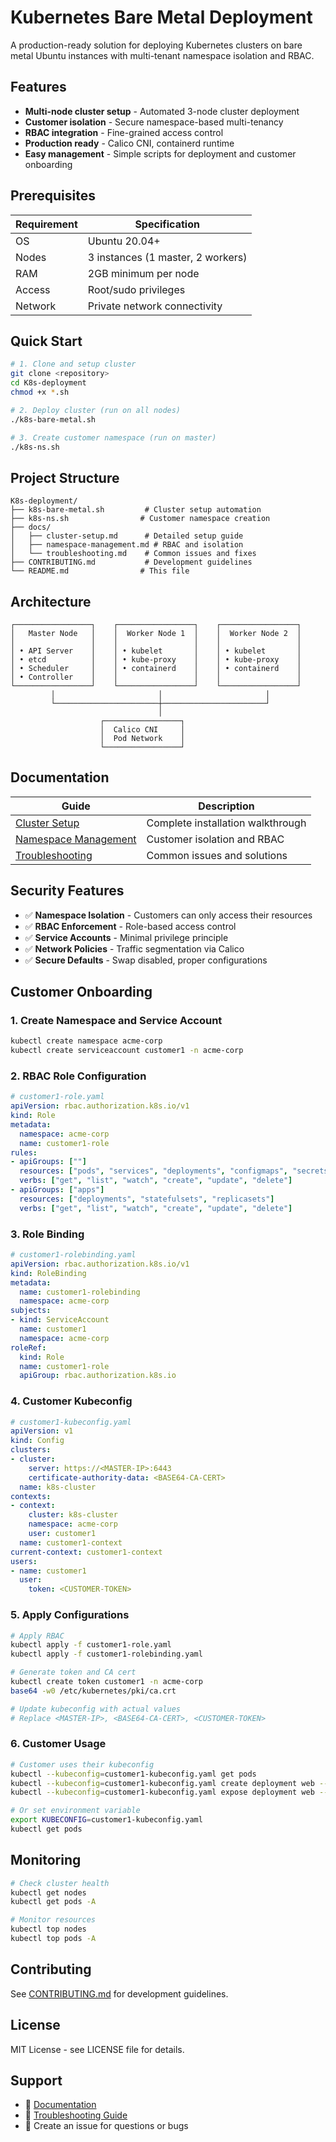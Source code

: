 # Kubernetes Bare Metal Deployment

A production-ready solution for deploying Kubernetes clusters on bare metal Ubuntu instances with multi-tenant namespace isolation and RBAC.

## Features

- **Multi-node cluster setup** - Automated 3-node cluster deployment
- **Customer isolation** - Secure namespace-based multi-tenancy
- **RBAC integration** - Fine-grained access control
- **Production ready** - Calico CNI, containerd runtime
- **Easy management** - Simple scripts for deployment and customer onboarding

## Prerequisites

| Requirement | Specification |
|-------------|---------------|
| OS | Ubuntu 20.04+ |
| Nodes | 3 instances (1 master, 2 workers) |
| RAM | 2GB minimum per node |
| Access | Root/sudo privileges |
| Network | Private network connectivity |

## Quick Start

```bash
# 1. Clone and setup cluster
git clone <repository>
cd K8s-deployment
chmod +x *.sh

# 2. Deploy cluster (run on all nodes)
./k8s-bare-metal.sh

# 3. Create customer namespace (run on master)
./k8s-ns.sh
```

## Project Structure

```
K8s-deployment/
├── k8s-bare-metal.sh         # Cluster setup automation
├── k8s-ns.sh                # Customer namespace creation
├── docs/
│   ├── cluster-setup.md      # Detailed setup guide
│   ├── namespace-management.md # RBAC and isolation
│   └── troubleshooting.md    # Common issues and fixes
├── CONTRIBUTING.md           # Development guidelines
└── README.md                # This file
```

## Architecture

```
┌─────────────────┐    ┌─────────────────┐    ┌─────────────────┐
│   Master Node   │    │  Worker Node 1  │    │  Worker Node 2  │
│                 │    │                 │    │                 │
│ • API Server    │    │ • kubelet       │    │ • kubelet       │
│ • etcd          │    │ • kube-proxy    │    │ • kube-proxy    │
│ • Scheduler     │    │ • containerd    │    │ • containerd    │
│ • Controller    │    │                 │    │                 │
└─────────────────┘    └─────────────────┘    └─────────────────┘
         │                       │                       │
         └───────────────────────┼───────────────────────┘
                                 │
                    ┌─────────────────┐
                    │  Calico CNI     │
                    │  Pod Network    │
                    └─────────────────┘
```

## Documentation

| Guide | Description |
|-------|-------------|
| [Cluster Setup](docs/cluster-setup.md) | Complete installation walkthrough |
| [Namespace Management](docs/namespace-management.md) | Customer isolation and RBAC |
| [Troubleshooting](docs/troubleshooting.md) | Common issues and solutions |

## Security Features

- ✅ **Namespace Isolation** - Customers can only access their resources
- ✅ **RBAC Enforcement** - Role-based access control
- ✅ **Service Accounts** - Minimal privilege principle
- ✅ **Network Policies** - Traffic segmentation via Calico
- ✅ **Secure Defaults** - Swap disabled, proper configurations

## Customer Onboarding

### 1. Create Namespace and Service Account
```bash
kubectl create namespace acme-corp
kubectl create serviceaccount customer1 -n acme-corp
```

### 2. RBAC Role Configuration
```yaml
# customer1-role.yaml
apiVersion: rbac.authorization.k8s.io/v1
kind: Role
metadata:
  namespace: acme-corp
  name: customer1-role
rules:
- apiGroups: [""]
  resources: ["pods", "services", "deployments", "configmaps", "secrets"]
  verbs: ["get", "list", "watch", "create", "update", "delete"]
- apiGroups: ["apps"]
  resources: ["deployments", "statefulsets", "replicasets"]
  verbs: ["get", "list", "watch", "create", "update", "delete"]
```

### 3. Role Binding
```yaml
# customer1-rolebinding.yaml
apiVersion: rbac.authorization.k8s.io/v1
kind: RoleBinding
metadata:
  name: customer1-rolebinding
  namespace: acme-corp
subjects:
- kind: ServiceAccount
  name: customer1
  namespace: acme-corp
roleRef:
  kind: Role
  name: customer1-role
  apiGroup: rbac.authorization.k8s.io
```

### 4. Customer Kubeconfig
```yaml
# customer1-kubeconfig.yaml
apiVersion: v1
kind: Config
clusters:
- cluster:
    server: https://<MASTER-IP>:6443
    certificate-authority-data: <BASE64-CA-CERT>
  name: k8s-cluster
contexts:
- context:
    cluster: k8s-cluster
    namespace: acme-corp
    user: customer1
  name: customer1-context
current-context: customer1-context
users:
- name: customer1
  user:
    token: <CUSTOMER-TOKEN>
```

### 5. Apply Configurations
```bash
# Apply RBAC
kubectl apply -f customer1-role.yaml
kubectl apply -f customer1-rolebinding.yaml

# Generate token and CA cert
kubectl create token customer1 -n acme-corp
base64 -w0 /etc/kubernetes/pki/ca.crt

# Update kubeconfig with actual values
# Replace <MASTER-IP>, <BASE64-CA-CERT>, <CUSTOMER-TOKEN>
```

### 6. Customer Usage
```bash
# Customer uses their kubeconfig
kubectl --kubeconfig=customer1-kubeconfig.yaml get pods
kubectl --kubeconfig=customer1-kubeconfig.yaml create deployment web --image=nginx
kubectl --kubeconfig=customer1-kubeconfig.yaml expose deployment web --port=80

# Or set environment variable
export KUBECONFIG=customer1-kubeconfig.yaml
kubectl get pods
```

## Monitoring

```bash
# Check cluster health
kubectl get nodes
kubectl get pods -A

# Monitor resources
kubectl top nodes
kubectl top pods -A
```

## Contributing

See [CONTRIBUTING.md](CONTRIBUTING.md) for development guidelines.

## License

MIT License - see LICENSE file for details.

## Support

- 📖 [Documentation](docs/)
- 🐛 [Troubleshooting Guide](docs/troubleshooting.md)
- 💬 Create an issue for questions or bugs